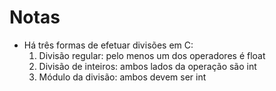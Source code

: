 # Notas

- Há três formas de efetuar divisões em C:
  1. Divisão regular: pelo menos um dos operadores é float
  2. Divisão de inteiros: ambos lados da operação são int
  3. Módulo da divisão: ambos devem ser int
